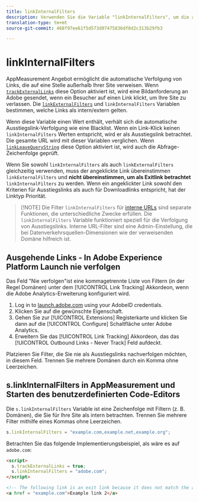 ```yaml
---
title: linkInternalFilters
description: Verwenden Sie die Variable "linkInternalFilters", um die automatische Verfolgung von Ausstiegslinks zu unterstützen.
translation-type: tm+mt
source-git-commit: 468f97ee61f5d573d07475836df8d2c313b29fb3

---
```



# linkInternalFilters

AppMeasurement Angebot ermöglicht die automatische Verfolgung von Links, die auf eine Stelle außerhalb Ihrer Site verweisen. Wenn [`trackExternalLinks`](trackexternallinks.md) diese Option aktiviert ist, wird eine Bildanforderung an Adobe gesendet, wenn ein Besucher auf einen Link klickt, um Ihre Site zu verlassen. Die [`linkExternalFilters`](linkexternalfilters.md) und `linkInternalFilters` Variablen bestimmen, welche Links als intern/extern gelten.

Wenn diese Variable einen Wert enthält, verhält sich die automatische Ausstiegslink-Verfolgung wie eine Blacklist. Wenn ein Link-Klick keinen `linkInternalFilters` Werten entspricht, wird er als Ausstiegslink betrachtet. Die gesamte URL wird mit dieser Variablen verglichen. Wenn [`linkLeaveQueryString`](linkleavequerystring.md) diese Option aktiviert ist, wird auch die Abfrage-Zeichenfolge geprüft.

Wenn Sie sowohl `linkInternalFilters` als auch `linkExternalFilters` gleichzeitig verwenden, muss der angeklickte Link übereinstimmen `linkExternalFilters` und **nicht übereinstimmen, um als Exitlink betrachtet** `linkInternalFilters` zu werden. Wenn ein angeklickter Link sowohl den Kriterien für Ausstiegslinks als auch für Downloadlinks entspricht, hat der Linktyp Priorität.

> [!NOTE] Die Filter `linkInternalFilters` für [interne URLs](/help/admin/admin/internal-url-filter-admin.md) sind separate Funktionen, die unterschiedliche Zwecke erfüllen. Die `linkInternalFilters` Variable funktioniert speziell für die Verfolgung von Ausstiegslinks. Interne URL-Filter sind eine Admin-Einstellung, die bei Datenverkehrsquellen-Dimensionen wie der verweisenden Domäne hilfreich ist.

## Ausgehende Links - In Adobe Experience Platform Launch nie verfolgen

Das Feld &quot;Nie verfolgen&quot;ist eine kommagetrennte Liste von Filtern (in der Regel Domänen) unter dem [!UICONTROL Link Tracking] Akkordeon, wenn die Adobe Analytics-Erweiterung konfiguriert wird.

1. Log in to [launch.adobe.com](https://launch.adobe.com) using your AdobeID credentials.
2. Klicken Sie auf die gewünschte Eigenschaft.
3. Gehen Sie zur [!UICONTROL Extensions] Registerkarte und klicken Sie dann auf die [!UICONTROL Configure] Schaltfläche unter Adobe Analytics.
4. Erweitern Sie das [!UICONTROL Link Tracking] Akkordeon, das das [!UICONTROL Outbound Links - Never Track] Feld aufdeckt.

Platzieren Sie Filter, die Sie nie als Ausstiegslinks nachverfolgen möchten, in diesem Feld. Trennen Sie mehrere Domänen durch ein Komma ohne Leerzeichen.

## s.linkInternalFilters in AppMeasurement und Starten des benutzerdefinierten Code-Editors

Die `s.linkInternalFilters` Variable ist eine Zeichenfolge mit Filtern (z. B. Domänen), die Sie für Ihre Site als intern betrachten. Trennen Sie mehrere Filter mithilfe eines Kommas ohne Leerzeichen.

```js
s.linkInternalFilters = "example.com,example.net,example.org";
```

Betrachten Sie das folgende Implementierungsbeispiel, als wäre es auf `adobe.com`:

```html
<script>
  s.trackExternalLinks = true;
  s.linkInternalFilters = "adobe.com";
</script>

<!-- The following link is an exit link because it does not match the anything under linkInternalFilters -->
<a href = "example.com">Example link 2</a>
```
